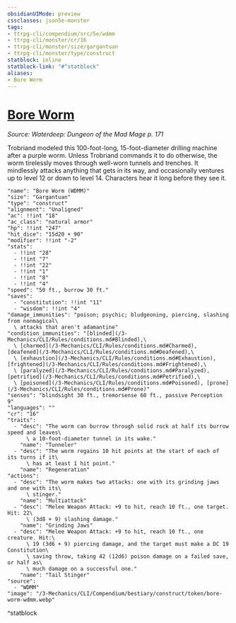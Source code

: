 ```yaml
---
obsidianUIMode: preview
cssclasses: json5e-monster
tags:
- ttrpg-cli/compendium/src/5e/wdmm
- ttrpg-cli/monster/cr/16
- ttrpg-cli/monster/size/gargantuan
- ttrpg-cli/monster/type/construct
statblock: inline
statblock-link: "#^statblock"
aliases:
- Bore Worm
---
```

# [Bore Worm](3-Mechanics\CLI\Compendium\bestiary\construct/bore-worm-wdmm.md)
*Source: Waterdeep: Dungeon of the Mad Mage p. 171*  

Trobriand modeled this 100-foot-long, 15-foot-diameter drilling machine after a purple worm. Unless Trobriand commands it to do otherwise, the worm tirelessly moves through well-worn tunnels and trenches. It mindlessly attacks anything that gets in its way, and occasionally ventures up to level 12 or down to level 14. Characters hear it long before they see it.

```statblock
"name": "Bore Worm (WDMM)"
"size": "Gargantuan"
"type": "construct"
"alignment": "Unaligned"
"ac": !!int "18"
"ac_class": "natural armor"
"hp": !!int "247"
"hit_dice": "15d20 + 90"
"modifier": !!int "-2"
"stats":
  - !!int "28"
  - !!int "7"
  - !!int "22"
  - !!int "1"
  - !!int "8"
  - !!int "4"
"speed": "50 ft., burrow 30 ft."
"saves":
  - "constitution": !!int "11"
  - "wisdom": !!int "4"
"damage_immunities": "poison; psychic; bludgeoning, piercing, slashing from nonmagical\
  \ attacks that aren't adamantine"
"condition_immunities": "[blinded](/3-Mechanics/CLI/Rules/conditions.md#Blinded),\
  \ [charmed](/3-Mechanics/CLI/Rules/conditions.md#Charmed), [deafened](/3-Mechanics/CLI/Rules/conditions.md#Deafened),\
  \ [exhaustion](/3-Mechanics/CLI/Rules/conditions.md#Exhaustion), [frightened](/3-Mechanics/CLI/Rules/conditions.md#Frightened),\
  \ [paralyzed](/3-Mechanics/CLI/Rules/conditions.md#Paralyzed), [petrified](/3-Mechanics/CLI/Rules/conditions.md#Petrified),\
  \ [poisoned](/3-Mechanics/CLI/Rules/conditions.md#Poisoned), [prone](/3-Mechanics/CLI/Rules/conditions.md#Prone)"
"senses": "blindsight 30 ft., tremorsense 60 ft., passive Perception 9"
"languages": ""
"cr": "16"
"traits":
  - "desc": "The worm can burrow through solid rock at half its burrow speed and leaves\
      \ a 10-foot-diameter tunnel in its wake."
    "name": "Tunneler"
  - "desc": "The worm regains 10 hit points at the start of each of its turns if it\
      \ has at least 1 hit point."
    "name": "Regeneration"
"actions":
  - "desc": "The worm makes two attacks: one with its grinding jaws and one with its\
      \ stinger."
    "name": "Multiattack"
  - "desc": "Melee Weapon Attack: +9 to hit, reach 10 ft., one target. Hit: 22\
      \ (3d8 + 9) slashing damage."
    "name": "Grinding Jaws"
  - "desc": "Melee Weapon Attack: +9 to hit, reach 10 ft., one creature. Hit:\
      \ 19 (3d6 + 9) piercing damage, and the target must make a DC 19 Constitution\
      \ saving throw, taking 42 (12d6) poison damage on a failed save, or half as\
      \ much damage on a successful one."
    "name": "Tail Stinger"
"source":
  - "WDMM"
"image": "/3-Mechanics/CLI/Compendium/bestiary/construct/token/bore-worm-wdmm.webp"
```
^statblock